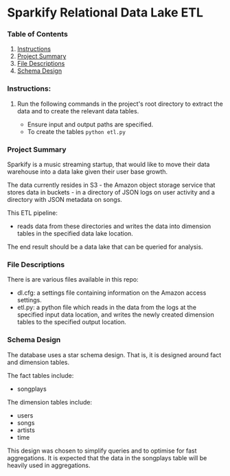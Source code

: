 # Sparkify Relational Data Lake ETL

### Table of Contents

1. [Instructions](#instructions)
2. [Project Summary](#summary)
3. [File Descriptions](#files)
4. [Schema Design](#design)

### Instructions:
1. Run the following commands in the project's root directory to extract the data and to create the relevant data tables.

    - Ensure input and output paths are specified.
    - To create the tables
        `python etl.py`


### Project Summary<a name="summary"></a>
Sparkify is a music streaming startup, that would like to move their data warehouse into a data lake given their user base growth.

The data currently resides in S3 - the Amazon object storage service that stores data in buckets - in a directory of JSON logs on user activity and a directory with JSON metadata on songs.

This ETL pipeline:
- reads data from these directories and writes the data into dimension tables in the specified data lake location.

The end result should be a data lake that can be queried for analysis.

### File Descriptions<a name="files"></a>
There is are various files available in this repo:

- dl.cfg: a settings file containing information on the Amazon  access settings.
- etl.py: a python file which reads in the data from the logs at the specified input data location, and writes the newly created dimension tables to the specified output location.

### Schema Design<a name="design"></a>
The database uses a star schema design. That is, it is designed around fact and dimension tables.

The fact tables include:
- songplays

The dimension tables include:
- users
- songs
- artists
- time

This design was chosen to simplify queries and to optimise for fast aggregations. It is expected that the data in the songplays table will be heavily used in aggregations.